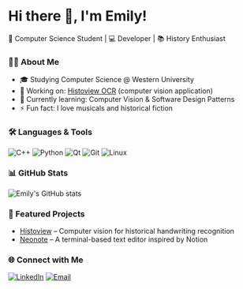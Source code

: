 # Hi there 👋, I'm Emily!
🚀 Computer Science Student | 💻 Developer | 📚 History Enthusiast

### 👩‍💻 About Me
- 🎓 Studying Computer Science @ Western University
- 🔭 Working on: [Histoview OCR](#) (computer vision application)
- 🌱 Currently learning: Computer Vision & Software Design Patterns
- ⚡ Fun fact: I love musicals and historical fiction

### 🛠️ Languages & Tools
![C++](https://img.shields.io/badge/C++-00599C?logo=cplusplus&logoColor=white)
![Python](https://img.shields.io/badge/Python-3776AB?logo=python&logoColor=white)
![Qt](https://img.shields.io/badge/Qt-41CD52?logo=qt&logoColor=white)
![Git](https://img.shields.io/badge/Git-F05032?logo=git&logoColor=white)
![Linux](https://img.shields.io/badge/Linux-FCC624?logo=linux&logoColor=black)

### 📊 GitHub Stats
![Emily's GitHub stats](https://github-readme-stats.vercel.app/api?username=eatyeo&show_icons=true&theme=tokyonight)

### 🚀 Featured Projects
- [Histoview](#) – Computer vision for historical handwriting recognition
- [Neonote](#) – A terminal-based text editor inspired by Notion

### 🌐 Connect with Me
[![LinkedIn](https://img.shields.io/badge/LinkedIn-0A66C2?logo=linkedin&logoColor=white)](https://www.linkedin.com/in/emily-atyeo-169b93380/)
[![Email](https://img.shields.io/badge/Email-D14836?logo=gmail&logoColor=white)](mailto:eatyeo@uwo.ca)
